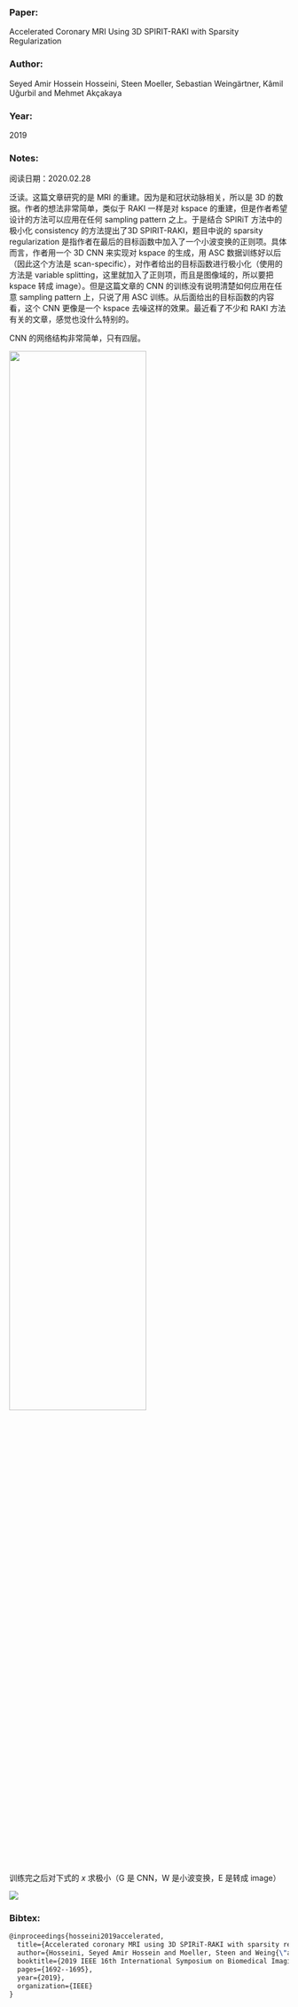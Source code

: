 ### Paper:

Accelerated Coronary MRI Using 3D SPIRIT-RAKI with Sparsity Regularization

### Author:

Seyed Amir Hossein Hosseini, Steen Moeller, Sebastian Weingärtner, Kâmil Uǧurbil and Mehmet Akçakaya

### Year:

2019

### Notes:

阅读日期：2020.02.28

泛读。这篇文章研究的是 MRI 的重建。因为是和冠状动脉相关，所以是 3D 的数据。作者的想法非常简单，类似于 RAKI 一样是对 kspace 的重建，但是作者希望设计的方法可以应用在任何 sampling pattern 之上。于是结合 SPIRiT 方法中的极小化 consistency 的方法提出了3D SPIRIT-RAKI，题目中说的 sparsity regularization 是指作者在最后的目标函数中加入了一个小波变换的正则项。具体而言，作者用一个 3D CNN 来实现对 kspace 的生成，用 ASC 数据训练好以后（因此这个方法是 scan-specific），对作者给出的目标函数进行极小化（使用的方法是 variable splitting，这里就加入了正则项，而且是图像域的，所以要把 kspace 转成 image）。但是这篇文章的 CNN 的训练没有说明清楚如何应用在任意 sampling pattern 上，只说了用 ASC 训练。从后面给出的目标函数的内容看，这个 CNN 更像是一个 kspace 去噪这样的效果。最近看了不少和 RAKI 方法有关的文章，感觉也没什么特别的。

CNN 的网络结构非常简单，只有四层。

<img src="https://cdn.mathpix.com/snip/images/iSVlWm9hYzG9jwAB2ApdIUnJM76rdDIA4LGfMWHmZXs.original.fullsize.png" width="70%"/>

训练完之后对下式的 $x$ 求极小（G 是 CNN，W 是小波变换，E 是转成 image）

<img src="http://latex.codecogs.com/svg.latex? \|\mathbf{y}-\mathbf{D} \mathbf{x}\|_{2}^{2}+\beta\|\mathbf{x}-\mathbf{G}(\mathbf{x})\|_{2}^{2}+\gamma\|\mathbf{W} \mathbf{E} \mathbf{x}\|_{1}" border="0"/>

### Bibtex:

```latex
@inproceedings{hosseini2019accelerated,
  title={Accelerated coronary MRI using 3D SPIRiT-RAKI with sparsity regularization},
  author={Hosseini, Seyed Amir Hossein and Moeller, Steen and Weing{\"a}rtner, Sebastian and U{\u{g}}urbil, K{\^a}mil and Ak{\c{c}}akaya, Mehmet},
  booktitle={2019 IEEE 16th International Symposium on Biomedical Imaging (ISBI 2019)},
  pages={1692--1695},
  year={2019},
  organization={IEEE}
}
```

